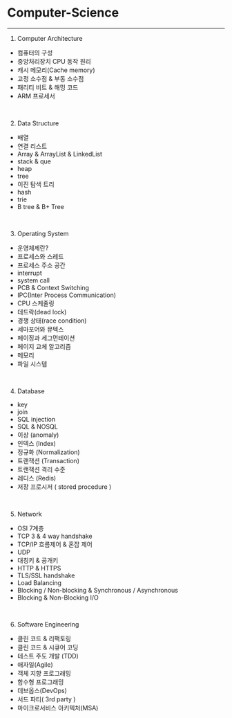# Computer-Science
---
1. Computer Architecture
 - 컴퓨터의 구성
 - 중앙처리장치 CPU 동작 원리
 - 캐시 메모리(Cache memory)
 - 고정 소수점 & 부동 소수점
 - 패리티 비트 & 해밍 코드
 - ARM 프로세서

<br>

2. Data Structure
 - 배열
 - 연결 리스트
 - Array & ArrayList & LinkedList
 - stack & que
 - heap
 - tree
 - 이진 탐색 트리
 - hash
 - trie
 - B tree & B+ Tree

<br>

3. Operating System
 - 운영체제란?
 - 프로세스와 스레드
 - 프로세스 주소 공간
 - interrupt
 - system call
 - PCB & Context Switching
 - IPC(Inter Process Communication)
 - CPU 스케줄링
 - 데드락(dead lock)
 - 경쟁 상태(race condition)
 - 세마포어와 뮤텍스
 - 페이징과 세그먼테이션
 - 페이지 교체 알고리즘
 - 메모리
 - 파일 시스템

<br>

4. Database
 - key
 - join
 - SQL injection
 - SQL & NOSQL
 - 이상 (anomaly)
 - 인덱스 (Index)
 - 정규화 (Normalization)
 - 트랜잭션 (Transaction)
 - 트랜잭션 격리 수준
 - 레디스 (Redis)
 - 저장 프로시저 ( stored procedure )

<br>

5. Network
 - OSI 7계층
 - TCP 3 & 4 way handshake
 - TCP/IP 흐름제어 & 혼잡 제어
 - UDP
 - 대칭키 & 공개키
 - HTTP & HTTPS
 - TLS/SSL handshake
 - Load Balancing
 - Blocking / Non-blocking & Synchronous / Asynchronous
 - Blocking & Non-Blocking I/O

<br>

6. Software Engineering
 - 클린 코드 & 리팩토링
 - 클린 코드 & 시큐어 코딩
 - 테스트 주도 개발 (TDD)
 - 애자일(Agile)
 - 객체 지향 프로그래밍
 - 함수형 프로그래밍
 - 데브옵스(DevOps)
 - 서드 파티( 3rd party )
 - 마이크로서비스 아키텍처(MSA)

<br>

